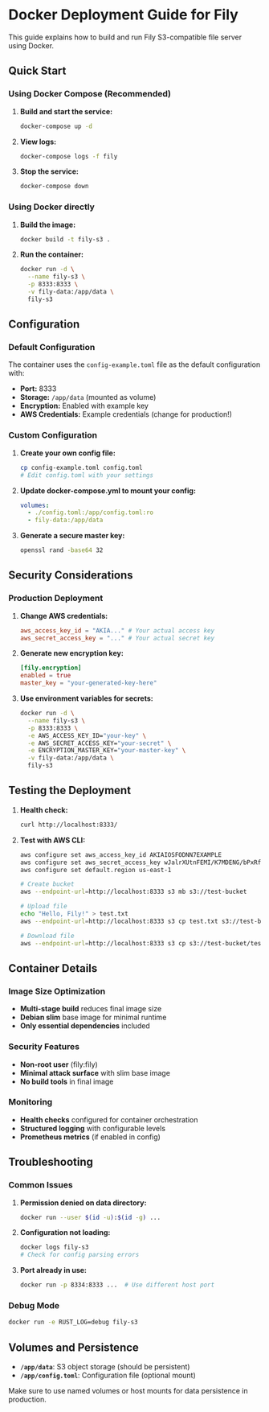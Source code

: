 # Docker Deployment Guide for Fily

This guide explains how to build and run Fily S3-compatible file server using Docker.

## Quick Start

### Using Docker Compose (Recommended)

1. **Build and start the service:**
   ```bash
   docker-compose up -d
   ```

2. **View logs:**
   ```bash
   docker-compose logs -f fily
   ```

3. **Stop the service:**
   ```bash
   docker-compose down
   ```

### Using Docker directly

1. **Build the image:**
   ```bash
   docker build -t fily-s3 .
   ```

2. **Run the container:**
   ```bash
   docker run -d \
     --name fily-s3 \
     -p 8333:8333 \
     -v fily-data:/app/data \
     fily-s3
   ```

## Configuration

### Default Configuration
The container uses the `config-example.toml` file as the default configuration with:
- **Port:** 8333
- **Storage:** `/app/data` (mounted as volume)
- **Encryption:** Enabled with example key
- **AWS Credentials:** Example credentials (change for production!)

### Custom Configuration

1. **Create your own config file:**
   ```bash
   cp config-example.toml config.toml
   # Edit config.toml with your settings
   ```

2. **Update docker-compose.yml to mount your config:**
   ```yaml
   volumes:
     - ./config.toml:/app/config.toml:ro
     - fily-data:/app/data
   ```

3. **Generate a secure master key:**
   ```bash
   openssl rand -base64 32
   ```

## Security Considerations

### Production Deployment

1. **Change AWS credentials:**
   ```toml
   aws_access_key_id = "AKIA..." # Your actual access key
   aws_secret_access_key = "..." # Your actual secret key
   ```

2. **Generate new encryption key:**
   ```toml
   [fily.encryption]
   enabled = true
   master_key = "your-generated-key-here"
   ```

3. **Use environment variables for secrets:**
   ```bash
   docker run -d \
     --name fily-s3 \
     -p 8333:8333 \
     -e AWS_ACCESS_KEY_ID="your-key" \
     -e AWS_SECRET_ACCESS_KEY="your-secret" \
     -e ENCRYPTION_MASTER_KEY="your-master-key" \
     -v fily-data:/app/data \
     fily-s3
   ```

## Testing the Deployment

1. **Health check:**
   ```bash
   curl http://localhost:8333/
   ```

2. **Test with AWS CLI:**
   ```bash
   aws configure set aws_access_key_id AKIAIOSFODNN7EXAMPLE
   aws configure set aws_secret_access_key wJalrXUtnFEMI/K7MDENG/bPxRfiCYEXAMPLEKEY
   aws configure set default.region us-east-1
   
   # Create bucket
   aws --endpoint-url=http://localhost:8333 s3 mb s3://test-bucket
   
   # Upload file
   echo "Hello, Fily!" > test.txt
   aws --endpoint-url=http://localhost:8333 s3 cp test.txt s3://test-bucket/
   
   # Download file
   aws --endpoint-url=http://localhost:8333 s3 cp s3://test-bucket/test.txt downloaded.txt
   ```

## Container Details

### Image Size Optimization
- **Multi-stage build** reduces final image size
- **Debian slim** base image for minimal runtime
- **Only essential dependencies** included

### Security Features
- **Non-root user** (fily:fily)
- **Minimal attack surface** with slim base image
- **No build tools** in final image

### Monitoring
- **Health checks** configured for container orchestration
- **Structured logging** with configurable levels
- **Prometheus metrics** (if enabled in config)

## Troubleshooting

### Common Issues

1. **Permission denied on data directory:**
   ```bash
   docker run --user $(id -u):$(id -g) ...
   ```

2. **Configuration not loading:**
   ```bash
   docker logs fily-s3
   # Check for config parsing errors
   ```

3. **Port already in use:**
   ```bash
   docker run -p 8334:8333 ...  # Use different host port
   ```

### Debug Mode
```bash
docker run -e RUST_LOG=debug fily-s3
```

## Volumes and Persistence

- **`/app/data`**: S3 object storage (should be persistent)
- **`/app/config.toml`**: Configuration file (optional mount)

Make sure to use named volumes or host mounts for data persistence in production.